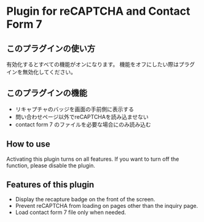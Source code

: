 # Plugin for reCAPTCHA and Contact Form 7
## このプラグインの使い方
有効化するとすべての機能がオンになります。
機能をオフにしたい際はプラグインを無効化してください。
## このプラグインの機能
- リキャプチャのバッジを画面の手前側に表示する
- 問い合わせページ以外でreCAPTCHAを読み込ませない
- contact form 7 のファイルを必要な場合にのみ読み込む
## How to use 
Activating this plugin turns on all features.
If you want to turn off the function, please disable the plugin.
## Features of this plugin
- Display the recapture badge on the front of the screen.
- Prevent reCAPTCHA from loading on pages other than the inquiry page.
- Load contact form 7 file only when needed.
